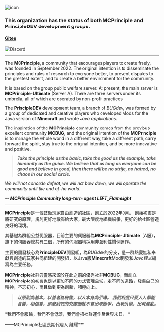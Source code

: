 ![icon](https://github.com/PrincipleCreativity/.github/blob/main/pictures/icon.png)

### This organization has the status of both MCPrinciple and PrincipleDEV development groups.  

#### [Gitee](https://gitee.com/mcprinciple)
<a href="https://discord.gg/48F8eF5Yra"><img alt="Discord" src="https://img.shields.io/discord/1066632898515578931?color=4a0080&label=discordcommunity&style=for-the-badge"></a>

----

The **MCPrinciple**, a community that encourages players to create freely, was founded in September 2022. The original intention is to disseminate the principles and rules of research to everyone better, to prevent disputes to the greatest extent, and to create a better environment for the community.  

It is based on the group public welfare server. At present, the main server is **MCPrinciple-Ultimate** (Server A). There are three servers under its umbrella, all of which are operated by non-profit practices.  

The **PrincipleDEV** development team, a branch of *BUGdev*, was formed by a group of dedicated and creative players who developed Mods for the Java version of **Minecraft** and wrote *Java applications*.  

The inspiration of the **MCPrinciple** community comes from the previous excellent community **MCBUG**, and the original intention of the **MCPrinciple** is to manage the whole world in a different way, take a different path, carry forward the spirit, stay true to the original intention, and be more innovative and positive.  

> ***Take the principle as the basic, take the good as the example, take humanity as the guide. We believe that as long as everyone can be good and believe in good, then there will be no strife, no hatred, no chaos in our social circle.***  

*We will not concede defeat, we will not bow down, we will operate the community until the end of the world.*  


***-- MCPrinciple Community long-term agent LEFT_Flamelight***  

----

**MCPrinciple**是一個鼓勵玩家自由創造的社區，創立於2022年9月。 創始初衷是將研究的原理，規則更好地散佈給大家，最大限度地組織紛爭，更好的給社區營造良好的環境。  

其基礎為群組公益伺服器，目前主要的伺服器為**MCPrinciple-Ultimate**（A服），旗下的伺服器總共有三個，所有的伺服器均採用非盈利性慣例運作。  

主要的開發核心為**PrincipleDEV**開發組，為*BUGdev*的分支，是一群熱愛無私奉獻與創造的玩家共同組建的開發組，以Java版**Minecraft**Mod開發和*Java程式*編寫為主要任務。  

**MCPrinciple**社群的靈感來源於在此之前的優秀社群**MCBUG**，而創立**MCPrinciple**的初衷也是以更加不同的方式管理全域，走不同的道路，發揚自己的精神，不忘初心，而且做到更為創新，積極向上。  

> ***以原則為基本，以善者為榜樣，以人本身為引導。 我們相信只要人人都能自善，相信善，那麼我們的交際圈就不會出現紛爭，出現仇恨，出現混亂。***  

*我們不會服輸，我們不會低頭，我們會把社群運作至世界末日。 * 

——MCPrinciple社區長期代理人 離耀***  
